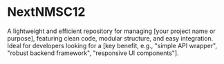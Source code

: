 # NextNMSC12
 A lightweight and efficient repository for managing [your project name or purpose], featuring clean code, modular structure, and easy integration. Ideal for developers looking for a [key benefit, e.g., "simple API wrapper", "robust backend framework", "responsive UI components"].
